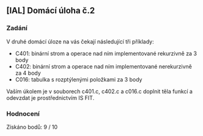 ## [IAL] Domácí úloha č.2 

### Zadání

V druhé domácí úloze na vás čekají následující tři příklady:
- C401: binární strom a operace nad ním implementované rekurzivně za 3 body
- C402: binární strom a operace nad ním implementované nerekurzivně za 4 body
- C016: tabulka s rozptýlenými položkami za 3 body

Vaším úkolem je v souborech c401.c, c402.c a c016.c doplnit těla funkcí a odevzdat je prostřednictvím IS FIT.

### Hodnocení 

Získáno bodů: 9 / 10
